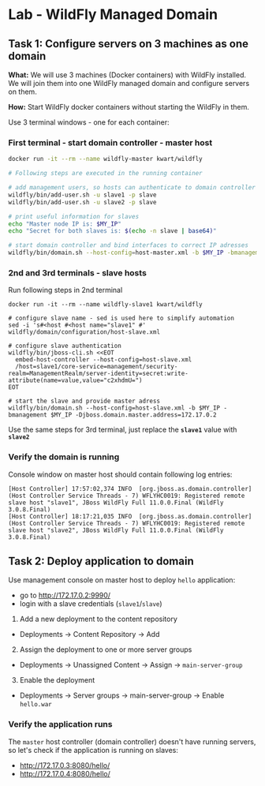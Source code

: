 # Lab - WildFly Managed Domain

## Task 1: Configure servers on 3 machines as one domain 

**What:** 
We will use 3 machines (Docker containers) with WildFly installed. We will
join them into one WildFly managed domain and configure servers on them.

**How:**
Start WildFly docker containers without starting the WildFly in them.

Use 3 terminal windows - one for each container:

### First terminal - start domain controller - master host
```bash
docker run -it --rm --name wildfly-master kwart/wildfly

# Following steps are executed in the running container

# add management users, so hosts can authenticate to domain controller
wildfly/bin/add-user.sh -u slave1 -p slave
wildfly/bin/add-user.sh -u slave2 -p slave

# print useful information for slaves
echo "Master node IP is: $MY_IP"
echo "Secret for both slaves is: $(echo -n slave | base64)"

# start domain controller and bind interfaces to correct IP adresses
wildfly/bin/domain.sh --host-config=host-master.xml -b $MY_IP -bmanagement $MY_IP
```

### 2nd and 3rd terminals - slave hosts
Run following steps in 2nd terminal

```
docker run -it --rm --name wildfly-slave1 kwart/wildfly

# configure slave name - sed is used here to simplify automation
sed -i 's#<host #<host name="slave1" #' wildfly/domain/configuration/host-slave.xml

# configure slave authentication
wildfly/bin/jboss-cli.sh <<EOT
  embed-host-controller --host-config=host-slave.xml
  /host=slave1/core-service=management/security-realm=ManagementRealm/server-identity=secret:write-attribute(name=value,value="c2xhdmU=")
EOT

# start the slave and provide master adress
wildfly/bin/domain.sh --host-config=host-slave.xml -b $MY_IP -bmanagement $MY_IP -Djboss.domain.master.address=172.17.0.2
```

Use the same steps for 3rd terminal, just replace the **`slave1`** value with **`slave2`**

### Verify the domain is running
Console window on master host should contain following log entries:
```
[Host Controller] 17:57:02,374 INFO  [org.jboss.as.domain.controller] (Host Controller Service Threads - 7) WFLYHC0019: Registered remote slave host "slave1", JBoss WildFly Full 11.0.0.Final (WildFly 3.0.8.Final)
[Host Controller] 18:17:21,035 INFO  [org.jboss.as.domain.controller] (Host Controller Service Threads - 7) WFLYHC0019: Registered remote slave host "slave2", JBoss WildFly Full 11.0.0.Final (WildFly 3.0.8.Final)
```


## Task 2: Deploy application to domain

Use management console on master host to deploy `hello` application:
* go to http://172.17.0.2:9990/
* login with a slave credentials (`slave1`/`slave`)

1. Add a new deployment to the content repository
  * Deployments -> Content Repository -> Add
2. Assign the deployment to one or more server groups
  * Deployments -> Unassigned Content -> Assign -> `main-server-group`
3. Enable the deployment
  * Deployments -> Server groups -> main-server-group -> Enable `hello.war`

### Verify the application runs

The `master` host controller (domain controller) doesn't have running servers, so let's check
if the application is running on slaves:

* http://172.17.0.3:8080/hello/
* http://172.17.0.4:8080/hello/
